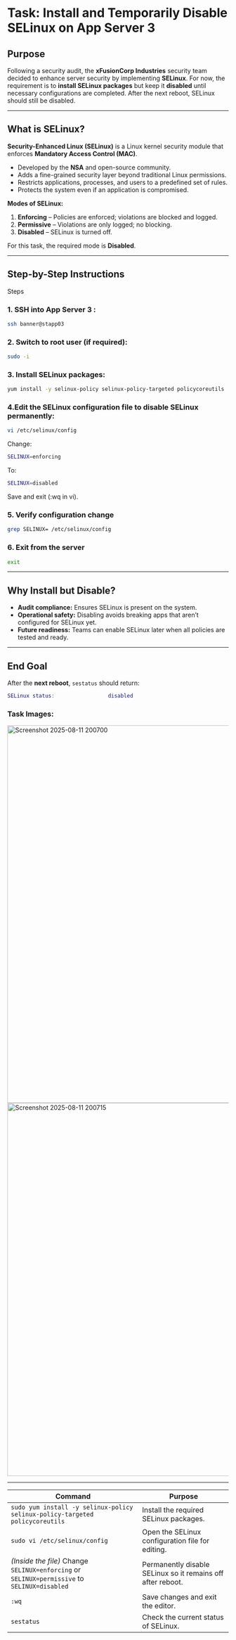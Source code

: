 # **Task: Install and Temporarily Disable SELinux on App Server 3**

## **Purpose**
Following a security audit, the **xFusionCorp Industries** security team decided to enhance server security by implementing **SELinux**. For now, the requirement is to **install SELinux packages** but keep it **disabled** until necessary configurations are completed. After the next reboot, SELinux should still be disabled.

---

## **What is SELinux?**
**Security-Enhanced Linux (SELinux)** is a Linux kernel security module that enforces **Mandatory Access Control (MAC)**.  
- Developed by the **NSA** and open-source community.  
- Adds a fine-grained security layer beyond traditional Linux permissions.  
- Restricts applications, processes, and users to a predefined set of rules.  
- Protects the system even if an application is compromised.

**Modes of SELinux:**
1. **Enforcing** – Policies are enforced; violations are blocked and logged.  
2. **Permissive** – Violations are only logged; no blocking.  
3. **Disabled** – SELinux is turned off.  

For this task, the required mode is **Disabled**.

---

## **Step-by-Step Instructions**

Steps
### 1. SSH into App Server 3 :

```bash
ssh banner@stapp03
```

### 2. Switch to root user (if required):

```bash
sudo -i
```

### 3. Install SELinux packages:

```bash
yum install -y selinux-policy selinux-policy-targeted policycoreutils
```

### 4.Edit the SELinux configuration file to disable SELinux permanently:

```bash
vi /etc/selinux/config
```
Change:

```bash
SELINUX=enforcing
```

To:
```bash
SELINUX=disabled
```
Save and exit (:wq in vi).

### 5. Verify configuration change

```bash
grep SELINUX= /etc/selinux/config
```

### 6. Exit from the server

```bash
exit
```

---

## **Why Install but Disable?**
- **Audit compliance:** Ensures SELinux is present on the system.  
- **Operational safety:** Disabling avoids breaking apps that aren’t configured for SELinux yet.  
- **Future readiness:** Teams can enable SELinux later when all policies are tested and ready.  

---

## **End Goal**
After the **next reboot**, `sestatus` should return:
```lua
SELinux status:                 disabled
```

### Task Images:

<img width="1743" height="859" alt="Screenshot 2025-08-11 200700" src="https://github.com/user-attachments/assets/beefc603-5ebc-4bf7-af6e-b17788a28878" />

<img width="1803" height="849" alt="Screenshot 2025-08-11 200715" src="https://github.com/user-attachments/assets/f9276b57-332c-44fc-844a-c5556d84386a" />

---

| Command | Purpose |
|---------|---------|
| `sudo yum install -y selinux-policy selinux-policy-targeted policycoreutils` | Install the required SELinux packages. |
| `sudo vi /etc/selinux/config` | Open the SELinux configuration file for editing. |
| *(Inside the file)* Change `SELINUX=enforcing` or `SELINUX=permissive` to `SELINUX=disabled` | Permanently disable SELinux so it remains off after reboot. |
| `:wq` | Save changes and exit the editor. |
| `sestatus` | Check the current status of SELinux. |

